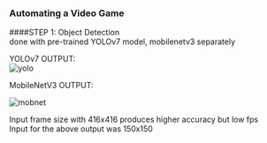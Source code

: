 ### Automating a Video Game<br>

####STEP 1: Object Detection<br>
done with pre-trained YOLOv7 model, mobilenetv3 separately

YOLOv7 OUTPUT:<br>
![yolo](https://raw.githubusercontent.com/sanjay-906/Video-Object-Detection/main/Output/yolov7.gif?token=GHSAT0AAAAAACA7PQLVTIPSIE6ZLYT7WARWZEABF2A)<br>



MobileNetV3 OUTPUT:<br>

![mobnet](https://raw.githubusercontent.com/sanjay-906/Video-Object-Detection/main/Output/mobilenet.gif?token=GHSAT0AAAAAACA7PQLVFATJFAXJQMWER6DGZEABGWQ)
<br>

Input frame size with 416x416 produces higher accuracy but low fps<br>
Input for the above output was 150x150
